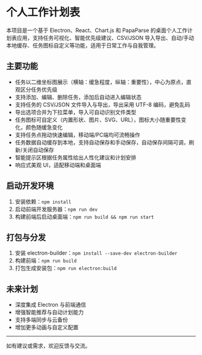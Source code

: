# 个人工作计划表

本项目是一个基于 Electron、React、Chart.js 和 PapaParse 的桌面个人工作计划表应用，支持任务可视化、智能优先级建议、CSV/JSON 导入导出、自动/手动本地缓存、任务图标自定义等功能，适用于日常工作与自我管理。

## 主要功能

- 任务以二维坐标图展示（横轴：缓急程度，纵轴：重要性），中心为原点，直观区分任务优先级
- 支持添加、编辑、删除任务，添加后自动进入编辑状态
- 支持任务的 CSV/JSON 文件导入与导出，导出采用 UTF-8 编码，避免乱码
- 导出选项合并为下拉菜单，导入可自动识别文件类型
- 任务图标可自定义（内置形状、图片、SVG、URL），图标大小随重要性变化，颜色随缓急变化
- 支持任务点拖动快速编辑，移动端/PC端均可流畅操作
- 任务数据自动缓存到本地，支持自动保存和手动保存，自动保存间隔可调，刷新/关闭自动保存
- 智能提示区根据任务属性给出人性化建议和计划安排
- 响应式美观 UI，适配移动端和桌面端

## 启动开发环境

1. 安装依赖：`npm install`
2. 启动前端开发服务器：`npm run dev`
3. 构建前端后启动桌面端：`npm run build && npm run start`

## 打包与分发

1. 安装 electron-builder：`npm install --save-dev electron-builder`
2. 构建前端：`npm run build`
3. 打包生成安装包：`npm run electron:build`

## 未来计划

- 深度集成 Electron 与前端通信
- 增强智能推荐与自动计划能力
- 支持多端同步与云备份
- 增加更多动画与自定义配置

---

如有建议或需求，欢迎反馈与交流。
